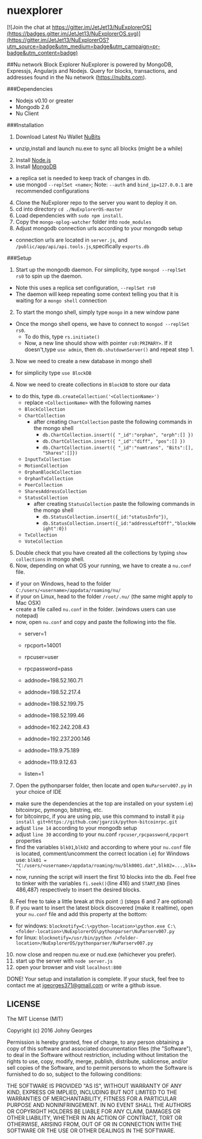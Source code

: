 nuexplorer
==========

[![Join the chat at https://gitter.im/JetJet13/NuExplorerOS](https://badges.gitter.im/JetJet13/NuExplorerOS.svg)](https://gitter.im/JetJet13/NuExplorerOS?utm_source=badge&utm_medium=badge&utm_campaign=pr-badge&utm_content=badge)

##Nu network Block Explorer
NuExplorer is powered by MongoDB, Expressjs, Angularjs and Nodejs. Query for blocks, transactions, and addresses found in the Nu network (https://nubits.com).

###Dependencies
- Nodejs v0.10 or greater
- Mongodb 2.6
- Nu Client

###Installation
1. Download Latest Nu Wallet [NuBits](https://nubits.com/download)
  - unzip,install and launch nu.exe to sync all blocks (might be a while)
2. Install [Node.js](https://nodejs.org/)
3. Install [MongoDB](https://mongodb.org/)
  - a replica set is needed to keep track of changes in db.
  - use mongod `--replSet <name>`; Note: `--auth` and `bind_ip=127.0.0.1` are recommended configurations
4. Clone the NuExplorer repo to the server you want to deploy it on.
5. cd into directory `cd ./NuExplorerOS-master`
5. Load dependencies with `sudo npm install`.
6. Copy the `mongo-oplog-watcher` folder into `node_modules`
7. Adjust mongodb connection urls according to your mongodb setup
  - connection urls are located in `server.js`, and `/public/app/api/api.tools.js`,specifically `exports.db` 

###Setup
1. Start up the mongodb daemon. For simplicity, type `mongod --replSet rs0` to spin up the daemon.
  - Note this uses a replica set configuration, `--replSet rs0`
  - The daemon will keep repeating some context telling you that it is waiting for a `mongo shell` connection
2. To start the mongo shell, simply type `mongo` in a new window pane
  - Once the mongo shell opens, we have to connect to `mongod --replSet rs0`.
    - To do this, type `rs.initiate()`
    - Now, a new line should show with pointer `rs0:PRIMARY>`. If it doesn't,type `use admin`, then `db.shutdownServer()` and repeat step 1.
3. Now we need to create a new database in mongo shell
  - for simplicity type `use BlockDB`
4. Now we need to create collections in `BlockDB` to store our data
  - to do this, type `db.createCollection('<CollectionName>')`
    - replace `<CollectionName>` with the following names
    - `BlockCollection`
    - `ChartCollection`
      - after creating `ChartCollection` paste the following commands in the mongo shell
        - `db.ChartCollection.insert({ "_id":"orphan", "orph":[] })`
        - `db.ChartCollection.insert({ "_id":"diff", "pos":[] })`
        - `db.ChartCollection.insert({ "_id":"numtrans", "Bits":[], "Shares":[]})`
    - `InputTxCollection`
    - `MotionCollection`
    - `OrphanBlockCollection`
    - `OrphanTxCollection`
    - `PeerCollection`
    - `SharesAddressCollection`
    - `StatusCollection`
      - after creating `StatusCollection` paste the following commands in the mongo shell 
        - `db.StatusCollection.insert({_id:"statusInfo"})`,
        - `db.StatusCollection.insert({_id:"addressLeftOff","blockHeight":0})`
    - `TxCollection`
    - `VoteCollection`
5. Double check that you have created all the collections by typing `show collections` in mongo shell.
6. Now, depending on what OS your running, we have to create a `nu.conf` file.
  - if your on Windows, head to the folder `C:/users/<username>/appdata/roaming/nu/`
  - if your on Linux, head to the folder `/root/.nu/` (the same might apply to Mac OSX)
  - create a file called `nu.conf` in the folder. (windows users can use notepad)
  - now, open `nu.conf` and copy and paste the following into the file.
    - server=1                                                                      
                                                                                    
    - rpcport=14001                                                                       
    - rpcuser=user                                                                        
    - rpcpassword=pass                                                                    
                                                                                    
    - addnode=198.52.160.71                                                               
    - addnode=198.52.217.4                                                                
    - addnode=198.52.199.75                                                               
    - addnode=198.52.199.46                                                               
    - addnode=162.242.208.43                                                              
    - addnode=192.237.200.146                                                             
    - addnode=119.9.75.189                                                                
    - addnode=119.9.12.63                                                                 
    - listen=1 
7. Open the pythonparser folder, then locate and open `NuParserv007.py` in your choice of IDE
  - make sure the dependencies at the top are installed on your system i.e) bitcoinrpc, pymongo, bitstring, etc.
  - for bitcoinrpc, if you are using pip, use this command to install it `pip install git+https://github.com/jgarzik/python-bitcoinrpc.git`
  - adjust `line 14` according to your mongodb setup
  - adjust `line 30` according to your nu.conf `rpcuser`,`rpcpassword`,`rpcport` properties
  - find the variables `blk01`,`blk02` and according to where your `nu.conf` file is located, comment/uncomment
    the correct location 
    i.e) for Windows use: `blk01 = "C:/users/<username>/appdata/roaming/nu/blk0001.dat",blk02=...,blk=""`
  - now, running the script will insert the first 10 blocks into the db. Feel free to tinker with
    the variables `fi.seek()`(line 416) and `START`,`END` (lines 486,487) respectively to insert the desired blocks.
8. Feel free to take a little break at this point :) (steps 6 and 7 are optional)
9. if you want to insert the latest block discovered (make it realtime), open your `nu.conf` file and add this property 
at the bottom:
  - for windows: `blocknotify=C:\<python-location>\python.exe C:\<folder-location>\NuExplorerOS\pythonparser\NuParserv007.py`
  - for linux: `blocknotify=/usr/bin/python /<folder-location>/NuExplorerOS/pythonparser/NuParserv007.py`
10. now close and reopen nu.exe or nud.exe (whichever you prefer).
11. start up the server with `node server.js`
12. open your browser and visit `localhost:800`

DONE! Your setup and installation is complete.
If your stuck, feel free to contact me at jgeorges371@gmail.com or write a github issue. 
 


LICENSE
----------------------------
The MIT License (MIT)

Copyright (c) 2016 Johny Georges

Permission is hereby granted, free of charge, to any person obtaining a copy of this software and associated documentation files (the "Software"), to deal in the Software without restriction, including without limitation the rights to use, copy, modify, merge, publish, distribute, sublicense, and/or sell copies of the Software, and to permit persons to whom the Software is furnished to do so, subject to the following conditions:

THE SOFTWARE IS PROVIDED "AS IS", WITHOUT WARRANTY OF ANY KIND, EXPRESS OR IMPLIED, INCLUDING BUT NOT LIMITED TO THE WARRANTIES OF MERCHANTABILITY, FITNESS FOR A PARTICULAR PURPOSE AND NONINFRINGEMENT. IN NO EVENT SHALL THE AUTHORS OR COPYRIGHT HOLDERS BE LIABLE FOR ANY CLAIM, DAMAGES OR OTHER LIABILITY, WHETHER IN AN ACTION OF CONTRACT, TORT OR OTHERWISE, ARISING FROM, OUT OF OR IN CONNECTION WITH THE SOFTWARE OR THE USE OR OTHER DEALINGS IN THE SOFTWARE.
